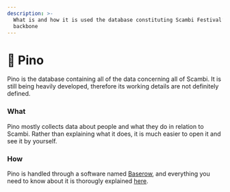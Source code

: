 ```yaml
---
description: >-
  What is and how it is used the database constituting Scambi Festival’s
  backbone
---
```


# 🌲 Pino

Pino is the database containing all of the data concerning all of Scambi. It is still being heavily developed, therefore its working details are not definitely defined.

### What

Pino mostly collects data about people and what they do in relation to Scambi. Rather than explaining what it does, it is much easier to open it and see it by yourself.

### How

Pino is handled through a software named [Baserow](../piattaforme-e-strumenti/baserow.md), and everything you need to know about it is thorougly explained [here](../piattaforme-e-strumenti/baserow.md).
